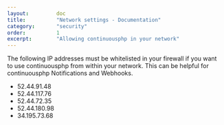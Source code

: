 ```yaml
---
layout:         doc
title:          "Network settings - Documentation"
category:       "security"
order:          1
excerpt:        "Allowing continuousphp in your network"
---
```


The following IP addresses must be whitelisted in your firewall if you want to use continuousphp from within your network. This can be helpful for continuousphp Notifications and Webhooks.

 * 52.44.91.48
 * 52.44.117.76
 * 52.44.72.35
 * 52.44.180.98
 * 34.195.73.68
